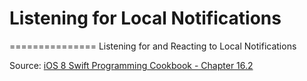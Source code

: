 # Listening for Local Notifications
===============
Listening for and Reacting to Local Notifications


Source: [iOS 8 Swift Programming Cookbook - Chapter 16.2](http://goo.gl/pvRtI8)
